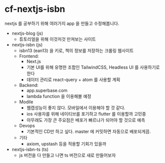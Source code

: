 # cf-nextjs-isbn

nextjs 를 공부하기 위해 여러가지 app 을 만들고 수정해봅니다.

* nextjs-blog (js)
  * 튜토리얼을 위해 이것저것 만져보는 사이트
* nextjs-isbn (js)
  * isbn13 (ean13) 을 키로, 책의 정보를 저장하는 크롤링 웹사이트
  * Frontend:
    * Next.js
    * 기본 UI를 위해 유명한 조합인 TailwindCSS, Headless UI 를 사용하기로 한다
    * 데이터 관리로 react-query + atom 를 사용할 계획
  * Backend:
    * app.superbase.com
    * lambda function 을 이용해볼 예정
  * Modile
    * 웹캡성능이 좋지 않다. 모바일에서 이용해야 할 것 같다.
    * ios 사용자를 위해 네이티브를 포기하고 flutter 를 이용할까 고민중
    * 아무래도 가장 큰 주요점은 배포가 빠르냐가 되어야 할 것으로 예측
  * Devops
    * 기본적인 CD만 하고 싶다. master 에 커밋하면 자동으로 배포되게끔.
  * 기타
    * axiom, upstash 등을 적용할 기회가 있을까
* nextjs-isbn-ts (ts)
  * js 버전을 다 만들고 나면 ts 버전으로 새로 만들어보자
